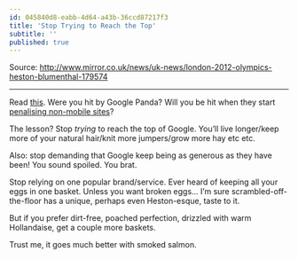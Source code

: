 ```yaml
---
id: 045840d8-eabb-4d64-a43b-36ccd87217f3
title: 'Stop Trying to Reach the Top'
subtitle: ''
published: true
---
```






























Source: <http://www.mirror.co.uk/news/uk-news/london-2012-olympics-heston-blumenthal-179574>



---



Read [this](http://www.seerinteractive.com/blog/googles-panda-algorithm-creating-endangered-species/). Were you hit by Google Panda? Will you be hit when they start [penalising non-mobile sites](http://googlewebmastercentral.blogspot.co.uk/2015/02/finding-more-mobile-friendly-search.html)?

The lesson? Stop *trying* to reach the top of Google. You’ll live longer/keep more of your natural hair/knit more jumpers/grow more hay etc etc.

Also: stop demanding that Google keep being as generous as they have been! You sound spoiled. You brat.

Stop relying on one popular brand/service. Ever heard of keeping all your eggs in one basket. Unless you want broken eggs… I’m sure scrambled-off-the-floor has a unique, perhaps even Heston-esque, taste to it.

But if you prefer dirt-free, poached perfection, drizzled with warm Hollandaise, get a couple more baskets.

Trust me, it goes much better with smoked salmon.


